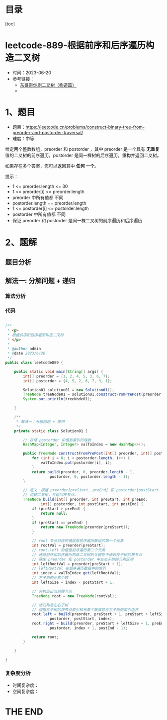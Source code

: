 # 目录

[toc]

# leetcode-889-根据前序和后序遍历构造二叉树

- 时间：2023-06-20
- 参考链接：
  - [东哥带你刷二叉树（构造篇）](https://labuladong.gitee.io/algo/di-yi-zhan-da78c/shou-ba-sh-66994/dong-ge-da-172f0/)
  - 



# 1、题目

- 题目：https://leetcode.cn/problems/construct-binary-tree-from-preorder-and-postorder-traversal/
- 难度：中等



给定两个整数数组，preorder 和 postorder ，其中 preorder 是一个具有 **无重复** 值的二叉树的前序遍历，postorder 是同一棵树的后序遍历，重构并返回二叉树。

如果存在多个答案，您可以返回其中 **任何 一个**。



提示：

- 1 <= preorder.length <= 30
- 1 <= preorder[i] <= preorder.length
- preorder 中所有值都 不同
- postorder.length == preorder.length
- 1 <= postorder[i] <= postorder.length
- postorder 中所有值都 不同
- 保证 preorder 和 postorder 是同一棵二叉树的前序遍历和后序遍历





# 2、题解

## 题目分析





## 解法一: 分解问题 + 递归

### 算法分析



### 代码

```java

/**
 * <p>
 * 根据前序和后序遍历构造二叉树
 * </p>
 *
 * @author admin
 * @date 2023/6/20
 */
public class leetcode889 {

    public static void main(String[] args) {
        int[] preorder = {1, 2, 4, 5, 3, 6, 7};
        int[] postorder = {4, 5, 2, 6, 7, 3, 1};

        Solution01 solution01 = new Solution01();
        TreeNode treeNode01 = solution01.constructFromPrePost(preorder, postorder);
        System.out.println(treeNode01);

    }

    /**
     * 解法一：分解问题 + 递归
     */
    private static class Solution01 {

        // 存储 postorder 中值到索引的映射
        HashMap<Integer, Integer> valToIndex = new HashMap<>();

        public TreeNode constructFromPrePost(int[] preorder, int[] postorder) {
            for (int i = 0; i < postorder.length; i++) {
                valToIndex.put(postorder[i], i);
            }
            return build(preorder, 0, preorder.length - 1,
                    postorder, 0, postorder.length - 1);
        }

        // 定义：根据 preorder[preStart..preEnd] 和 postorder[postStart..postEnd]
        // 构建二叉树，并返回根节点。
        TreeNode build(int[] preorder, int preStart, int preEnd,
                int[] postorder, int postStart, int postEnd) {
            if (preStart > preEnd) {
                return null;
            }
            if (preStart == preEnd) {
                return new TreeNode(preorder[preStart]);
            }

            // root 节点对应的值就是前序遍历数组的第一个元素
            int rootVal = preorder[preStart];
            // root.left 的值是前序遍历第二个元素
            // 通过前序和后序遍历构造二叉树的关键在于通过左子树的根节点
            // 确定 preorder 和 postorder 中左右子树的元素区间
            int leftRootVal = preorder[preStart + 1];
            // leftRootVal 在后序遍历数组中的索引
            int index = valToIndex.get(leftRootVal);
            // 左子树的元素个数
            int leftSize = index - postStart + 1;

            // 先构造出当前根节点
            TreeNode root = new TreeNode(rootVal);

            // 递归构造左右子树
            // 根据左子树的根节点索引和元素个数推导左右子树的索引边界
            root.left = build(preorder, preStart + 1, preStart + leftSize,
                    postorder, postStart, index);
            root.right = build(preorder, preStart + leftSize + 1, preEnd,
                    postorder, index + 1, postEnd - 1);

            return root;
        }

    }

}

```





### 复杂度分析

- 时间复杂度：
- 空间复杂度：



# THE END
